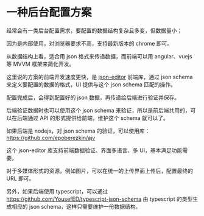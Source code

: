 # 一种后台配置方案

经常会有一类后台配置需求，要配置的数据结构复杂且多变，但数据量小；

因为是内部使用，对浏览器要求不高，支持最新版本的 chrome 即可。

从数据结构上看，适合用 json 格式来传递数据，而前端可以用 angular、vuejs 等 MVVM 框架来简化开发。

这里说的方案的前端开发速度更快，是 [json-editor](https://github.com/jdorn/json-editor) 前端库，通过 json schema 来定义要配置的数据的格式，UI 提供与这个 json schema 匹配的操作。

配置完成后，会得到配置好的 json 数据，再传递给后端进行验证并保存。

后端验证数据时也可以使用这个 json schema 来验证，所以是前后端共用的，可以在后端通过 API 的形式提供给前端，维护这个 schema 就可以了。

如果后端是 nodejs，对 json schema 的验证，可以使用库：https://github.com/epoberezkin/ajv

这个 json-editor 库支持前端数据验证、界面多语言、多 UI，基本满足功能需要。

对于多媒体形式的资源，例如图片，可以在统一的上传界面上传后，配置最终的 URL 即可。

另外，如果后端使用 typescript，可以通过 https://github.com/YousefED/typescript-json-schema 由 typescript 的类型生成相应的 json schema，这样只需要维护一份数据结构。
